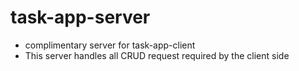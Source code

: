# task-app-server
- complimentary server for task-app-client
- This server handles all CRUD request required by the client side
